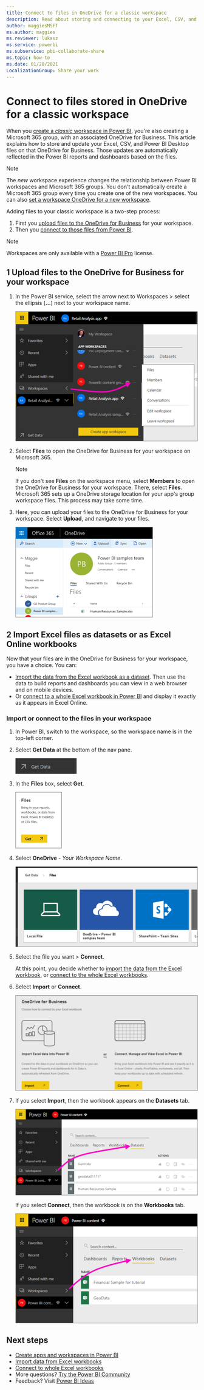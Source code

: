 ```yaml
---
title: Connect to files in OneDrive for a classic workspace
description: Read about storing and connecting to your Excel, CSV, and Power BI Desktop files on the OneDrive for your classic Power BI workspace.
author: maggiesMSFT
ms.author: maggies
ms.reviewer: lukasz
ms.service: powerbi
ms.subservice: pbi-collaborate-share
ms.topic: how-to
ms.date: 01/28/2021
LocalizationGroup: Share your work
---
```

# Connect to files stored in OneDrive for a classic workspace
When you [create a *classic* workspace in Power BI](service-create-workspaces.md), you're also creating a Microsoft 365 group, with an associated OneDrive for Business. This article explains how to store and update your Excel, CSV, and Power BI Desktop files on that OneDrive for Business. Those updates are automatically reflected in the Power BI reports and dashboards based on the files.

> [!NOTE]
> The *new* workspace experience changes the relationship between Power BI workspaces and Microsoft 365 groups. You don't automatically create a Microsoft 365 group every time you create one of the new workspaces. You can also [set a workspace OneDrive for a new workspace](service-create-the-new-workspaces.md#set-a-workspace-onedrive).

Adding files to your classic workspace is a two-step process: 

1. First you [upload files to the OneDrive for Business](#1-upload-files-to-the-onedrive-for-business-for-your-workspace) for your workspace.
2. Then you [connect to those files from Power BI](#2-import-excel-files-as-datasets-or-as-excel-online-workbooks).

> [!NOTE]
> Workspaces are only available with a [Power BI Pro](../fundamentals/service-features-license-type.md) license.
> 

## 1 Upload files to the OneDrive for Business for your workspace
1. In the Power BI service, select the arrow next to Workspaces > select the ellipsis (**…**) next to your workspace name. 
   
   ![Screenshot of the Power B I workspace, showing the selected workspace name.](media/service-connect-to-files-in-app-workspace-onedrive-for-business/power-bi-app-ellipsis.png)
2. Select **Files** to open the OneDrive for Business for your workspace on Microsoft 365.
   
   > [!NOTE]
   > If you don't see **Files** on the workspace menu, select **Members** to open the OneDrive for Business for your workspace. There, select **Files**. Microsoft 365 sets up a OneDrive storage location for your app's group workspace files. This process may take some time.
   > 
   > 
3. Here, you can upload your files to the OneDrive for Business for your workspace. Select **Upload**, and navigate to your files.
   
   ![Screenshot of the OneDrive for Business, showing how to navigate to upload a file.](media/service-connect-to-files-in-app-workspace-onedrive-for-business/pbi_grpfilesonedrive.png)

## 2 Import Excel files as datasets or as Excel Online workbooks
Now that your files are in the OneDrive for Business for your workspace, you have a choice. You can: 

* [Import the data from the Excel workbook as a dataset](../connect-data/service-get-data-from-files.md). Then use the data to build reports and dashboards you can view in a web browser and on mobile devices.
* Or [connect to a whole Excel workbook in Power BI](../connect-data/service-excel-workbook-files.md) and display it exactly as it appears in Excel Online.

### Import or connect to the files in your workspace
1. In Power BI, switch to the workspace, so the workspace name is in the top-left corner. 
2. Select **Get Data** at the bottom of the nav pane. 
   
   ![Screenshot of the Get Data button, showing it in the navigation pane.](media/service-connect-to-files-in-app-workspace-onedrive-for-business/power-bi-app-get-data-button.png)
3. In the **Files** box, select **Get**.
   
   ![Screenshot of the Files dialog, showing the Get button.](media/service-connect-to-files-in-app-workspace-onedrive-for-business/pbi_getfiles.png)
4. Select **OneDrive** - *Your Workspace Name*.
   
    ![Screenshot of three tiles to select your workspace, showing Local File, OneDrive, and SharePoint.](media/service-connect-to-files-in-app-workspace-onedrive-for-business/pbi_grp_one_drive_shrpt.png)
5. Select the file you want > **Connect**.
   
    At this point, you decide whether to [import the data from the Excel workbook](../connect-data/service-get-data-from-files.md), or [connect to the whole Excel workbooks](../connect-data/service-excel-workbook-files.md).
6. Select **Import** or **Connect**.
   
    ![Screenshot of the OneDrive for Business dialog, showing Import from Excel or Connect to Excel.](media/service-connect-to-files-in-app-workspace-onedrive-for-business/pbi_importexceldataorwholecrop.png)
7. If you select **Import**, then the workbook appears on the **Datasets** tab. 
   
    ![Screenshot of the Workspaces in Power B I, showing the Datasets tab.](media/service-connect-to-files-in-app-workspace-onedrive-for-business/power-bi-app-excel-file-import.png)
   
    If you select **Connect**, then the workbook is on the **Workbooks** tab.
   
    ![Screenshot of the Workspaces in Power B I, showing the Workbooks tab.](media/service-connect-to-files-in-app-workspace-onedrive-for-business/power-bi-app-excel-file-connect.png)

## Next steps
* [Create apps and workspaces in Power BI](../collaborate-share/service-create-distribute-apps.md)
* [Import data from Excel workbooks](../connect-data/service-get-data-from-files.md)
* [Connect to whole Excel workbooks](../connect-data/service-excel-workbook-files.md)
* More questions? [Try the Power BI Community](https://community.powerbi.com/)
* Feedback? Visit [Power BI Ideas](https://ideas.powerbi.com/forums/265200-power-bi)
